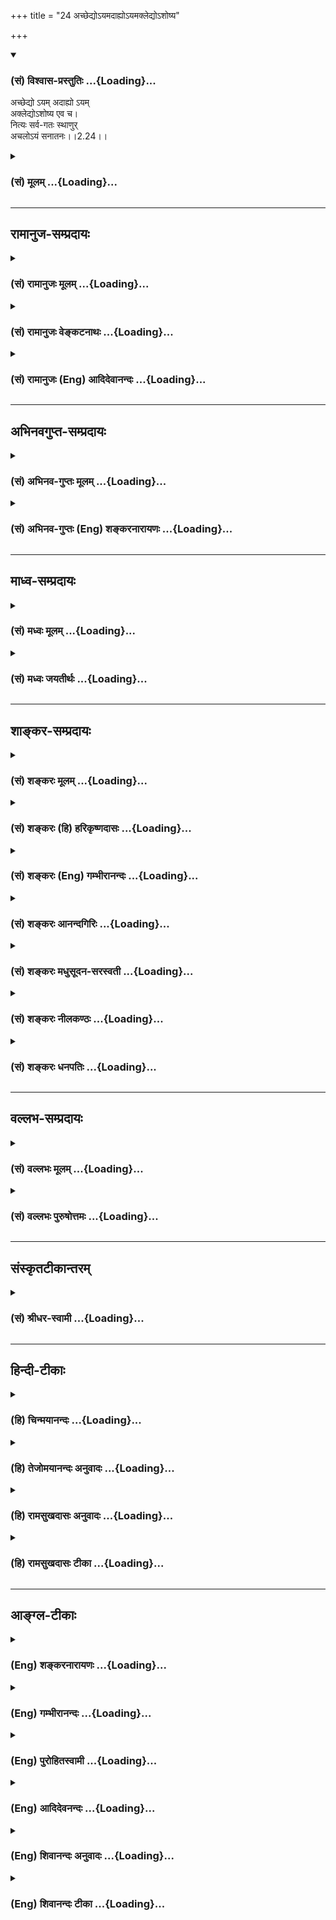 +++
title = "24 अच्छेद्योऽयमदाह्योऽयमक्लेद्योऽशोष्य"

+++
<div class="js_include" newlevelforh1="3" title="(सं) विश्वास-प्रस्तुतिः" unfilled url="/purANam_vaiShNavam/mahAbhAratam/06-bhIShma-parva/03-bhagavad-gItA-parva/saMskRtam/vishvAsa-prastutiH/02_sAnkhya-yogaH_sarva-/24_achChedyo-yamadAh.md">
<details open><summary><h3>(सं) विश्वास-प्रस्तुतिः ...{Loading}...</h3></summary>

अच्छेद्यो ऽयम् अदाह्यो ऽयम्  
अक्लेद्योऽशोष्य एव च।  
नित्यः सर्व-गतः स्थाणुर्  
अचलोऽयं सनातनः।।2.24।।
</details>
</div>
<div class="js_include collapsed" newlevelforh1="3" title="(सं) मूलम्" unfilled url="/purANam_vaiShNavam/mahAbhAratam/06-bhIShma-parva/03-bhagavad-gItA-parva/saMskRtam/mUlam/02_sAnkhya-yogaH_sarva-/24_achChedyo-yamadAh.md">
<details><summary><h3>(सं) मूलम् ...{Loading}...</h3></summary>

अच्छेद्योऽयमदाह्योऽयमक्लेद्योऽशोष्य एव च।  
नित्यः सर्वगतः स्थाणुरचलोऽयं सनातनः।।2.24।।
</details>
</div>


_________________
## रामानुज-सम्प्रदायः
<div class="js_include collapsed" newlevelforh1="3" title="(सं) रामानुजः मूलम्" unfilled url="/purANam_vaiShNavam/mahAbhAratam/06-bhIShma-parva/03-bhagavad-gItA-parva/saMskRtam/rAmAnujaH/mUlam/02_sAnkhya-yogaH_sarva-/24_achChedyo-yamadAh.md">
<details><summary><h3>(सं) रामानुजः मूलम् ...{Loading}...</h3></summary>

।।2.24।। शस्त्राग्न्यम्बुवायवः छेदनदहनक्लेदनशोषणानि आत्मानं प्रति कर्तुं
न शक्नुवन्ति। सर्वगतत्वाद् आत्मनः सर्वतत्त्वव्यापकस्वभावतया सर्वेभ्यः
तत्त्वेभ्यः सूक्ष्मत्वात् अस्य तैः व्याप्त्यनर्हत्वाद्
व्याप्यकर्तव्यत्वात् च छेदनदहनक्लेदनशोषणानाम्। अत आत्मा नित्यः स्थाणुः
अचलः अयं सनातनः स्थिरस्वभावः अप्रकम्प्यः पुरातनः च।  

</details>
</div>
<div class="js_include collapsed" newlevelforh1="3" title="(सं) रामानुजः वेङ्कटनाथः" unfilled url="/purANam_vaiShNavam/mahAbhAratam/06-bhIShma-parva/03-bhagavad-gItA-parva/saMskRtam/rAmAnujaH/venkaTanAthaH/02_sAnkhya-yogaH_sarva-/24_achChedyo-yamadAh.md">
<details><summary><h3>(सं) रामानुजः वेङ्कटनाथः ...{Loading}...</h3></summary>

।। 2.24पूर्वोक्तेन पुनरुक्तिं दार्ढ्यसुखग्रहणरूपप्रयोजनभेदेन
परिहरन्नैनम् इति श्लोकद्वयमवतारयति पुनरपीति। नैनम् इत्यादौ सार्धश्लोके
वैशद्याय पृथगुक्तं करणासामर्थ्यं विषयायोग्यत्वं च परस्परप्रतियोगितया
अन्यत्र इतरदन्तर्भवतीति भाष्ये पृथगनुपात्तम्। अच्छेद्यः इत्यादौ
प्रत्ययोऽर्हार्थः। तेननैनं छिन्दन्ति इत्यादिष्वपि तदर्हत्वं शस्त्रादेः
प्रतिषिध्यत इति दर्शयति न शक्नुवन्तीति। सर्वगतपदं पूर्वोक्तहेत्वनुवादतया
व्याचष्टे सर्वगतत्वादात्मन इति। अणोरात्मनः कथं सर्वगतत्वं इत्याशङ्क्याह
सर्वतत्त्वेति। नात्र बहुश्रुत्यादिविरुद्धं जीवविभुत्वं
सर्वगतशब्देनोच्यते किन्त्वनुप्रवेशविशेषयोग्यतेति स्वभावशब्दं
प्रयुञ्जानस्य भावः। व्यापित्वस्य पूर्वोक्तं हेतुत्वप्रकार
प्रपञ्चयतिसर्वेभ्य इति। अत आत्मा नित्य इति सूक्ष्मत्वेन
छेदनाद्ययोग्यत्वादात्मा नाशरहित इत्यर्थः। स्थिरेत्यादि। स्थाणुरचल इति
पदद्वयं नित्यत्वप्रपञ्चनरूपम् नाशायोग्यत्वनाशकाविषयत्वपरं वा
स्वाभाविकौपाधिकाविशदपरिणामराहित्यपरं वेति भावः। पुरातन इति। अत्र
नित्यशब्देनानन्तत्वस्योक्तत्वात् सनातनशब्दोऽनादित्वपरतया सङ्कोचनीय इति
भावः।  
  
  
  
  

</details>
</div>
<div class="js_include collapsed" newlevelforh1="3" title="(सं) रामानुजः (Eng) आदिदेवानन्दः" unfilled url="/purANam_vaiShNavam/mahAbhAratam/06-bhIShma-parva/03-bhagavad-gItA-parva/saMskRtam/rAmAnujaH/english/AdidevAnandaH/02_sAnkhya-yogaH_sarva-/24_achChedyo-yamadAh.md">
<details><summary><h3>(सं) रामानुजः (Eng) आदिदेवानन्दः ...{Loading}...</h3></summary>

2.23 - 2.24 Weapons, fire, water and air are incapable of cleaving,
burning, wetting and drying the self; for, the nature of the self is to
pervade all elements; It is present everywhere; for, It is subtler than
all the elements; It is not capable of being pervaded by them; and
cleaving, burning, wetting and drying are actions which can take place
only by pervading a substance. Therefore the self is eternal. It is
stable, immovable and primeval. The meaning is that It is unchanging,
unshakable and ancient.

</details>
</div>


_________________
## अभिनवगुप्त-सम्प्रदायः
<div class="js_include collapsed" newlevelforh1="3" title="(सं) अभिनव-गुप्तः मूलम्" unfilled url="/purANam_vaiShNavam/mahAbhAratam/06-bhIShma-parva/03-bhagavad-gItA-parva/saMskRtam/abhinava-guptaH/mUlam/02_sAnkhya-yogaH_sarva-/24_achChedyo-yamadAh.md">
<details><summary><h3>(सं) अभिनव-गुप्तः मूलम् ...{Loading}...</h3></summary>

।।2.24 2.26।। नैनमित्यादि। नास्य नाशकारणं शस्त्रादि किंचित्करम्।
चिदेकस्वभावस्य अनाश्रितस्य +++(N K add निरपेक्षस्य after अनाश्रितस्य)+++
निरंशस्य +++(N omits निरंशस्य S adds निरवयवस्य after निरंशस्य)+++ स्वतन्त्रस्य
स्वभावान्तरापत्त्याश्रयविनाशावयवविभाग विरोधिप्रादुर्भावादिक्रमेण +++(S
प्रक्रमेण)+++ नाशयितुमशक्यत्वात्। न च देहान्तरगमनमस्य अपूर्वम्
देहान्वितोऽपि +++(N अपूर्वदेहान्नित्योऽपि)+++ सततं देहान्तरं गच्छति तेन
संबध्यते इत्यर्थः। देहस्य क्षणमात्रमप्यनवस्थायित्वात्। एवंभूतं विदित्वा
एनमात्मानं शोचितुं नार्हसि।  

</details>
</div>
<div class="js_include collapsed" newlevelforh1="3" title="(सं) अभिनव-गुप्तः (Eng) शङ्करनारायणः" unfilled url="/purANam_vaiShNavam/mahAbhAratam/06-bhIShma-parva/03-bhagavad-gItA-parva/saMskRtam/abhinava-guptaH/english/shankaranArAyaNaH/02_sAnkhya-yogaH_sarva-/24_achChedyo-yamadAh.md">
<details><summary><h3>(सं) अभिनव-गुप्तः (Eng) शङ्करनारायणः ...{Loading}...</h3></summary>

2.24 See Comment under 2.25

</details>
</div>


_________________
## माध्व-सम्प्रदायः
<div class="js_include collapsed" newlevelforh1="3" title="(सं) मध्वः मूलम्" unfilled url="/purANam_vaiShNavam/mahAbhAratam/06-bhIShma-parva/03-bhagavad-gItA-parva/saMskRtam/madhvaH/mUlam/02_sAnkhya-yogaH_sarva-/24_achChedyo-yamadAh.md">
<details><summary><h3>(सं) मध्वः मूलम् ...{Loading}...</h3></summary>

।।2.24।। लोकप्रसिद्धमविरुद्धमत्राप्यङ्गीकार्यम्। अहल्याजारत्वाद्यपि
दोषकृतोऽपि ते न बहुतरो लेप आसीदित्युत्कर्षमेव वक्ति। बहुनरकफलो ह्यसौ।
तस्य (मे तत्र) न लोम च (ना) मीयते कौ.उ.3।1 इति श्रुत्यन्तराच्च। यो
मामेवमसम्मूढो जानाति पुरुषोत्तमम् 15।19 इति तदुक्तेश्च। सत्यं सत्यं पुनः
सत्यं शपथैश्चापि कोटिभिः। विष्णुमाहात्म्यलेशस्य विभक्तस्य च कोटिधा।
पुनश्चानन्तधा तस्य पुनश्चापि ह्यनन्तधा। नैकांशसममाहात्म्याः
श्रीशेषब्रह्मशङ्कराः। इति नारदीये। अन्योत्कर्ष ऐक्यं चतथैव
सर्वशास्त्रेषु महाभारतमुत्तमम्। को ह्यन्यः
पुण्डरीकाक्षान्महाभारतकृद्भवेत् वि.पु.3।4।5
इत्यादिग्रन्थान्तरसिद्धोत्कर्षमहाभारतविरुद्धम्। तत्र हिनास्ति नारायणसमं
न भूतं न भविष्यति। एतेन सत्यवाक्येन सर्वार्थान्साधयाम्यहम्यस्य प्रसादजो
ब्रह्मा रुद्रश्च क्रोधसम्भवः। न त्वत्समोऽस्ति इत्यादिषु साधारणप्रश्नावसर
एव महान्तमुत्कर्षं विष्णोर्वक्ति। अन्यत्र यत्किञ्चिदुक्तावप्यसाधारण
एवावसरे। तद्ध्यग्न्यादेरपि वेदादावस्ति। त्वमग्न इन्द्रो ऋषभः सतामसि त्वं
विष्णुरुरुगायो नमस्यः ऋक्सं.2।5।17।3 विश्वस्मादिन्द्र उत्तरः
ऋक्सं.8।4।1।1 इत्यादिषु तद्ग्रन्थविरोधाच्च।  
तथाहि स्कान्दे शैवे यदन्तरं व्याघ्रहरीन्द्रयोर्वने यदन्तरं
मेरुगिरीन्द्रविन्ध्ययोः। यदन्तरं सूर्यसुरेड्यबिम्बयोस्तदन्तरं
रुद्रमहेन्द्रयोरपि। यदन्तरं सिंहगजेन्द्रयोर्वने यदन्तरं
सूर्यशशाङ्कयोर्दिवि। यदन्तरं जाह्नविसूर्यकन्ययोस्तदन्तरं
ब्रह्मगिरीशयोरपि। यदन्तरं प्रलयजवारिविप्रुषोर्यदन्तरं
स्तम्बहिरण्यगर्भयोः। स्फुलिङ्गसंवर्त्तकयोर्यदन्तरं तदन्तरं
विष्णुहिरण्यगर्भयोः। अनन्तत्वात्महाविष्णोस्तदन्तरमनन्तकम्।
माहात्म्यसूचनार्थाय ह्युदाहरणमीरितम्। तत्समो ह्यधिको वापि नास्ति
कश्चित्कदाचन। एतेन सत्यवाक्येन तमेव प्रविशाम्यहम् इत्याह। तत्रैव शिवं
प्रति मार्कण्डेयवचनम् संसारार्णवनिर्मग्न इदानीं मुक्तिमेष्यसि इत्यादि।
पाद्मे शैवे मार्कण्डेयकथाप्रबन्धे शिवान्निषिध्य विष्णोरेव मुक्तिमाह अहं
भोगप्रदो वत्स मोक्षदस्तु जनार्दनः इत्यादि। समब्राह्मविरोधाच्च।
वेदश्चेतिहासाद्यविरोधेन योज्यःयदि विद्यात् इति वचनात्।
अनिर्णयाच्चेन्द्रादिशङ्कयाऽन्यथा तत्रापीष्टसिद्धिः नामवैशेष्यात्। अतो
भगवदुत्कर्ष एव सर्वागमानां महातात्पर्यम्। तथापि स्वतः
प्रामाण्यत्सन्नेवोच्यते अविरोधात्।  
नच प्रमाणसिद्धस्य अन्यत्रादृष्ट्यापह्नवो युक्तः धर्मवैचित्र्यादर्थानाम्।
स्वतः प्रामाण्यानङ्गीकारे मानोक्तदावप्यदोषत्वं च साधयेदित्यतिप्रसङ्गः।
अनन्यापेक्षया च तत्परत्वं सिद्धमागमानाम्। नारायणपरा वेदाः भाग.2।5।15
सर्वे वेदा यत्पदमामनन्ति कठो.1।2।15वासुदेवपरा वेदाः भाग.1।2।28 इति। न
चैतद्विरुद्धम् ईश्वरनियमात्। अनादौ च तत्सिद्धन्द्रव्यं कर्म च कालश्च
भाग.2।10।12 इत्यादौ। प्रयोजकत्वं तु पूर्वोक्तन्यायेन। अतः सिद्धमेतत्।
तच्चानन्यापेक्षाचिन्त्यशक्तित्वादेव युक्तम्। अतो न मायामयमेकम्।  
अचलत्वं त्वप्रहर्षमनानन्दमदुःखमसुखमप्रज्ञमसद्वेत्यादिवत्।
क्रियादृष्टेःतपो मे हृदयं साक्षात् ब्रह्मन् तनुर्विद्या क्रियाकृतिः
भाग.6।4।46 इत्याद्युक्तम्। अतश्च न मायामयं सर्वम्
ऐश्वर्यादिवाचिभगशब्देनैव सम्बोधनाच्च। तं त्वा भग ऋक्सं.5।4।8।5 इत्यादौ
स्वरूपत्वान्न मायामयत्वं युक्तम्। विज्ञानशक्तिरहमासमननन्तशक्तेः
भाग.3।9।24मय्यनन्तगुणेऽनन्ते गुणतोऽनन्तविग्रहे भाग.6।4।48 पराऽस्य
शक्तिर्विविधैव श्रूयते स्वाभाविकी ज्ञानबलक्रिया च श्वे.उ.6।8
इत्यादिवचनात्।  

</details>
</div>
<div class="js_include collapsed" newlevelforh1="3" title="(सं) मध्वः जयतीर्थः" unfilled url="/purANam_vaiShNavam/mahAbhAratam/06-bhIShma-parva/03-bhagavad-gItA-parva/saMskRtam/madhvaH/jayatIrthaH/02_sAnkhya-yogaH_sarva-/24_achChedyo-yamadAh.md">
<details><summary><h3>(सं) मध्वः जयतीर्थः ...{Loading}...</h3></summary>

।।2.24।। तर्ह्यच्छेद्योऽयमित्यादिपुनरुक्तमित्यत आह **वर्तमाने**ति। लटः
प्रयोगेन वर्तमानस्यैव च्छेदादेर्निषेधादिदानीं दृश्यमानत्वेनात्मनः
प्राग्विनाशाभावेऽप्युत्तरत्र शस्त्रादिना विनाशः स्यात् इति शङ्कायां
च्छेदादियोग्यतैवात्मनो नास्तीति। प्रतिपादनायेदमुदितम्। अर्हे कृत्यतृचश्च
अष्टा.3।3।169 इति कृत्यस्यार्हार्थत्वस्मरणादिति भावः। तर्हि तेनैवालं
किमाद्येन श्लोकेन इत्यत आह **वर्तमाने**ति। प्रवृत्ते शस्त्रसम्पाते 1।20
इति वचनात्प्रसक्तौ सत्यामपि वर्तमानस्य
च्छेदादेरदर्शनाच्छेदाद्ययोग्यत्वमात्मनो युक्तमिति दर्शयति प्रथमश्लोकेन।
एवं तर्ह्यौत्तराधैर्यप्रसङ्ग इति चेत् न उपोद्धाताभिप्रायेण
भगवतोक्तेऽभिप्रायमजानानस्य शङ्कामनूद्यावतारस्य कृतत्वात्। स्वाभिप्रायेण
तूपोद्धातमुक्त्वा साध्यमाहेत्यवतारः कर्तव्यः। नित्यः सर्वगतः इत्यादिकं
जीवेऽसम्भावितमित्याशङ्क्य तन्निवर्त्याशङ्काप्रदर्शनपूर्वकं व्याचष्टे
**कुत** इति। वर्तमानच्छेदाद्यदर्शनमात्मनः च्छेदाद्ययोग्यतायां किं
निश्चययुक्तिः उत सम्भावनायुक्तिः। नाद्यः कदाचिददृष्टस्यापि
पश्चाद्दर्शनात्। द्वितीये तु कुतो योग्यतानिश्चयः इति शङ्कार्थः।
नित्यसर्वगतेति  
  
भावप्रधानो निर्देशः। ईश्वरस्य तावच्छेदाद्ययोग्यत्वं सिद्धम्
नित्यसर्वगतत्वादिविशेषणवत्त्वात्। नह्येवम्भूतस्य छेदादिकं सम्भवति
अतस्तत्प्रतिबिम्बस्यापि जीवस्य तदयोग्यत्वमिति भावः। मन्त्रवर्णे
कठो.1।2।18 शाश्वतः इतीश्वरविशेषणमुक्तम्। अत्र स्थाणुरिति तयोर्भेदमाह 
**शाश्वत** इति। एकरूपत्वमात्रं सामान्येनान्यथात्वाभावः तस्य
सामान्यप्रकरणत्वात्। स्थाणुः इत्यस्य नैमित्तिकनिषेधप्रकरणत्वात्।
अस्यार्थभेदकथनस्योत्तरत्रोपयोगं वक्ष्यामः। नित्य इतीश्वरविशेषणं
प्रतिभाति तदन्यथा व्याचष्टे  **नित्यत्व**मिति। भिन्नपदोक्तमपि
विशिष्टस्य विशेषणं विशेषणमुपसंक्रामति। सन्निधानाच्च सर्वगतत्वमिति भावः।
द्वयं पृथगीश्वरविशेषणं किं न स्यात् इत्यत आह  **अन्यथे**ति। अजो नित्यः
2।20 इति नित्यत्वमीश्वरस्य प्रागुक्तं अप्रमेयस्येति सर्वगतत्वं च।
अतस्ताभ्यां पुनरुक्तेरित्यर्थः। अस्याप्युत्तरत्रोपयोगः।  
ननु जीवस्येश्वरप्रतिबिम्बत्वमत्र बहुवारमुक्तम् अतः पुनरुक्तिरित्यत आह
**ऐक्योक्ता**विति। जीवस्येश्वरैक्यविषये न पुनरुक्तिदोषः। कुतः
ऐक्यमात्रस्य पुनःपुनरुक्तावपि पूर्वपूर्वानुक्तानां तत्र तत्रोपयुक्तानां
ईश्वरविशेषणानां उत्तरत्रोपादानादिति। ऐक्यमत्र गौणं विवक्षितम्।
विशेषणभेदाद्विशिष्टभेद इति भावः। ननु एतदपि नास्तिशाश्वतः 2।20
इत्युक्तस्यैव स्थाणुशब्देन ग्रहणादित्यादिशङ्कानिरासायशाश्वतः
इत्येकरूपत्वमात्रमित्यादिकः प्राचीनो ग्रन्थः। ननु प्रतिबिम्बत्वं
तत्तत्साध्यसिद्धये हेतुत्वेनोक्तम् न चैकस्यैव हेतोरनेकसाध्यसिद्ध्यर्थं
पुनः पुनरुपन्यासे दोषोऽस्ति तत्कस्य हेतोः प्रमेयभेदात् अतः कथमियं
शङ्केति उच्यते एकत्रोक्तमीश्वरप्रतिबिम्बत्वमन्यत्रापि हेतुत्वेन
शिष्यैरेव ज्ञायतां किं स्वयं वचनेनेति शङ्कितुरभिप्रायः
ईश्वरप्रतिबिम्बत्वमात्रस्य तत्तद्विशिष्टशङ्कानिरासासामर्थ्यात्
तत्तदौपयिकविशेषणप्रदर्शनार्थं स्वयमुपादानमिति परिहाराभिप्रायः।
नन्वीश्वरस्य नित्यसर्वगतत्वादिविशेषणवत्त्वात् अस्त्वच्छेद्यत्वादिकं
जीवस्य तु कुतः तथाविधेश्वरप्रतिबिम्बत्वादिति चेत् नयो यत्प्रतिबिम्बः स
तद्धर्मा इति नियमाभावादित्यत आह **युक्ता** इति। बिम्बधर्मा
बिम्बसमानधर्माः। यो यत्प्रतिबिम्बः सोऽसति विरोधे तद्धर्मेति
व्याप्तिरभिप्रेतेति भावः। स्यादिदं व्याख्यानं यदि
जीवस्येश्वरप्रतिबिम्बता स्यात् सैव कुतः सिद्धेत्यत आह **तत्ते**ति। ननु
जीवस्येश्वरप्रतिबिम्बत्वाङ्गीकारेअंशो नानाव्यपदेशात्
ब्र.सू.2।3।43ममैवांशो जीवलोके 15।7 इत्यादिवाक्यसिद्धेन तदंशत्वेन विरोधः
स्यात्। प्रतिबिम्बो हि बिम्बादत्यन्ताभिन्न इति केषाञ्चिन्मतं
अत्यन्तभिन्न इत्यपरेषाम्। अंशस्तु तदेकदेशः तेन भिन्नाभिन्नः यथा
पटांशस्तन्तुः पटेन। ततः पक्षद्वयेऽपि कथं न विरोध इत्यत आह **न चे**ति।
जीवस्येश्वरप्रतिबिम्बत्वाङ्गीकारेऽपि न तदंशत्वविरोधः। कुत इत्यत आह 
**तस्ये**ति। प्रतिबिम्बत्वस्यैवांशशब्दप्रवृत्तिनिमित्तत्वात्। **अयं
भावः**  अत्यन्तभिन्नस्य जीवस्य यदीश्वराधीनतत्सादृश्योपेतत्वं
तत्प्रतिबिम्बत्वमुच्यते अभेदमतस्य निराकरिष्यमाणत्वात्। तदेव तदंशत्वमिति
कुतो विरोधः इति। नन्वंशत्वं तदेकदेशत्वं तत्कथमुच्यते
प्रतिबिम्बत्वमेवांशत्वं इति तत्राह **न चेति**। अंशता
अंशशब्दप्रवृत्तिनिमित्तम्। न केवलमेकदेशत्वमंशशब्दप्रवृत्तिनिमित्तम्
अपितु प्रतिबिम्बताऽपीति भावः। अस्तु नामानेकार्थत्वमंशशब्दस्य तथापिअंशो
नाना ब्र.सू.2।3।43 इत्यादौ प्रतिबिम्बत्वमेवांशत्वमित्यत्र किं प्रमाणं
तदेकदेशत्वं किं न स्यात् इत्यत आह **प्रमाण**मिति।
जीवस्येश्वरप्रतिबिम्बत्वं तदंशत्वं च तावदुच्यते। नच परस्परविरुद्धः
शास्त्रार्थो भवितुं युक्तः। तत्रानेकार्थस्यांशशब्दस्य विरुद्धार्थं
परित्यज्यार्थान्तरं गृह्यत इत्यर्थापत्तिरेवात्र प्रमाणमिति भावः।
स्यादेतत्। तथा प्रतिबिम्बत्वमेव तत्त्वं अंशशब्दस्यापि तदेव
प्रवृत्तिनिमित्तमिति वचनद्वयविरोधशान्त्यर्थं कल्प्यते तथैकदेशत्वमेव
तत्त्वं प्रतिबिम्बशब्दस्यापि तदेव प्रवृत्तिनिमित्तमिति कुतो न कल्प्यम्
वचनद्वयविरोधस्यैवमपि शान्तेरित्यत आह  **न चे**ति।
अंशस्यांशत्वस्यैकदेशत्वस्य प्रतिबिम्बत्वं
प्रतिबिम्बशब्दप्रवृत्तिनिमित्तत्वं कुतो न कल्प्यम् कुत इत्यत आह 
**गाधी**ति। गाध्यादिष्वंशशब्दाभिधेयेषु अंशत्वस्य बाहुरूप्यदृष्टेः।
इतरत्र प्रतिबिम्बशब्दाभिधेयेषु सूर्यकादिषु
प्रतिबिम्बत्वस्यानेकरूपत्वादृष्टेः। इदमुक्तं भवति इन्द्रांशो
गाधीत्युच्यते। तत्र विशेष एवांशशब्दप्रवृत्तिनिमित्तं भेदाभेदादेः
प्रमाणबाधितत्वात्। पटांशस्तन्तुः इत्यत्रैकदेशत्वंसूर्यांशश्चक्षुः
इत्यत्रात्यन्तभिन्नस्य तदधीनसादृश्यम्। एवमंशशब्दोऽनेकार्थः प्रयोगेषु
दृश्यते। तथा चोक्तं द्विरूपावंशकौ तस्य इत्यादि। नचैवं
प्रतिबिम्बशब्दस्यानेकं प्रवृत्तिनिमित्तं दृश्यते। तथाच
सावकाशस्यांशशब्दस्य निरवकाशेन प्रतिबिम्बशब्देन बाधो युक्तः न तु
वैपरीत्यमिति।  
नन्वीश्वरस्य स्थाणुत्वं न युज्यते तदैक्षत छां.उ.6।2।3 सोऽकामयत
बृ.उ.1।2।47  
  
इत्यादिकर्तृत्वविरोधादित्यत आह **स्थाणुत्वे**ऽपीति। कुतः इति चेत् किं
द्वयोः परस्परपरिहारेण वृत्तिदर्शनाद्विरोधश्चोद्यते उत सहादर्शनात्।
नाद्यः कर्तृत्वरहितस्य कस्याप्यदर्शनात्। न द्वितीय इत्याह **उभये**ति।
अन्यत्र सहादृष्टं स्थाणुत्वं कर्तृत्वं च कुतो भगवतीत्यत आह
**अचिन्त्ये**ति। मायावादी तु कर्तृत्वं स्थाणुत्वयोरेकं कर्तृत्वं
मायामयं स्थाणुत्वं तु पारमार्थिकम् काल्पनिकपारमार्थिकयोश्च गगने
नीलत्वनीरूपत्वयोरिव न विरोध इति विरोधसमाधानं मन्यते तदसदित्याह **न
चे**ति। कुत इत्यत आह **त्वयी**ति। **ब्रह्मणि ईश्वर** इति
सम्पूर्णैश्वर्ये न योगित्वात् किन्तु ईश्वरत्वात्। **कार्यकारणे**
सकलकार्योत्पादनसामर्थ्योपेते। **इत्यादी**ति क्रियाविशेषणम्।
विरुद्धानामन्यत्र सहानवस्थितानां धर्माणां भगवत्यविरोधस्य
सहावस्थानस्योक्तेः। तथा च बादरायणीयं मतमवलम्बमानस्यैवं विरोधसमाधानं
असाम्प्रदायिकमिति भावः। इतश्च तदयुक्तमित्याह **महातात्पर्याच्चे**ति।
सकलवेदानां परमेश्वरगुणोत्कर्षे  
  
महातात्पर्यम्। तत्रेक्षितृत्वादीनां मिथ्यात्वकल्पने तद्विरोधः
स्यादित्यर्थः। समस्तवेदानां भगवद्गुणोत्कर्षे तात्पर्यमित्येतदेव कुत इति
चेत् उच्यते यस्य हि शास्त्रस्य यत्प्रयोजनं तत् यस्य ज्ञानाद्भवति स तस्य
विषय इति नियमः। अन्यथा विषयप्रयोजनयोः सम्बन्धो न स्यात्। तथा च तत्र
प्रेक्षावतां प्रवृत्तिर्न भवेत्। वेदस्य च मोक्षः प्रयोजनम्। स च
गुणोत्कर्षज्ञानादेव भवतीति तत्रैव तस्य महातात्पर्यं युक्तमिति
प्रतिपादयिष्यन् सर्ववेदानां मोक्षः प्रयोजनमित्येवासिद्धं न स्वर्गादेः
फलान्तरमिति कैश्चिदङ्गीकृतत्वादित्यतस्तत्तावत्साधयति **मोक्ष** इति।
वेदो हि महच्छास्त्रंवेदशास्त्रात्परं नास्ति इति वचनात्। तस्य च
महापुरुषार्थेनैव प्रयोजनेन भवितुं युक्तम्। मोक्षश्च महापुरुषार्थः। अतः स
एव तस्य प्रयोजनमिति भावः। मोक्षस्य महापुरुषार्थत्वं कुतः इत्यत आह
**तत्रापी**ति। पुरुषार्थेष्वपि अत्र निर्धारणेन महत्त्वं गम्यते।
अन्तेषु धर्ममोक्षेषु मध्येषु अर्थकामेषु अन्तयोरन्तरं मध्यम्। नैतावता
धर्मो मोक्षसमः क्षयिफलत्वादित्याह **पुण्ये**ति। चितः प्राप्तः।
अस्त्वेव ततः किं इत्यत आह **स चे**ति। मोक्षस्य भगवत्प्रसादसाध्यत्वं
अन्यसाध्यत्वाभावश्चेति द्वे एते प्रमेये। तत्र यथायोगं वाक्यान्येतानि
ज्ञातव्यानि। यदि निर्व्यलीकं छद्मना विना सर्वात्मना सर्वेण प्रकारेण
आश्रितपदो भगवान्येषां दययेद्दयां कुर्यात् तर्हि येषां श्वश्रृगालभक्ष्ये
देहेममाहं इति धीर्न भवति ते देवमायां देवस्य महिमानं विदन्ति अतितरन्ति च
संसारमित्यर्थ। ऋते सत्ये। यद्यस्मात्। ईशेति सम्बुद्धिः।
अतस्तवाङ्घ्रेश्छायां आश्रयेमेति सम्बन्धः। ज्ञानं प्रसादसाधनमित्यनुपदं
वक्ष्यते। अतःतमेवं इत्याद्युदाहरणम् ततोऽपि किं इत्यत आह **स चे**ति।
विष्णुप्रसादश्च लोके सत्पुरुषप्रसादो गुणोत्कर्षज्ञानसाध्यः प्रसिद्धः।
तद्दृष्टान्तेनानुमानादित्यर्थः।  
नन्वीश्वरस्यानुमानाविषयत्वात्कथं तत्र लोकप्रसिद्धमङ्गीकार्यम्
अन्यथाऽज्ञानादिकमङ्गीकार्यं स्यादिति अत आह  **लोके**ति। अन्यथा
मीमांसारम्भानुपपत्तिरिति भावः। नन्विन्द्रप्रसादकामोऽहल्यायै जारेति
तन्निन्दामेव करोति। ततो भग्नव्याप्तिकमिदमनुमानमित्यत आह **अहल्ये**ति।
अहल्याजारत्वादिप्रतिपादकं वाक्यमप्युत्कर्षमेव वक्ति। कथं दोषकृतोऽपि ते
यस्तत्फलं बहुतरो लेपः स नासीदित्यस्यार्थस्य अनेन व्यञ्जनादित्यर्थः। कुत
एतत् अत्यन्तालौकिककल्पनादेवं कल्पनस्य ज्यायस्त्वात् तत्फलं बहुतरो लेप
इत्येतत्कुतः इत्यत आह **बह्वि**ति। असौ परनारीधर्षणदोषः। हीति
सकलधर्मशास्त्रप्रसिद्धिं द्योतयति। स लेपस्तस्य नासीदित्येतत्कुतः इत्यत
आह **तस्ये**ति। अहल्याधर्षणेन तस्येन्द्रस्य लोमापि न क्षीयते इत्यर्थः।
भगवत्प्रसादस्तद्गुणोत्कर्षज्ञानसाध्य इत्येतन्न केवलमनुमानात्सिद्धं किं
तर्हि तद्वचनाच्चेत्याह  **य** इति। अत्रस सर्ववित् 15।19
इत्यादिस्तुत्या प्रसादोऽवगम्यते। तदेवं भगवद्गुणोत्कर्षे महातात्पर्यं
सर्वागमानामिति प्रमितम्। ननु ब्रह्मरुद्रादीनां
सर्वोत्कृष्टत्वप्रसिद्धेर्विष्णोः सर्वोत्कर्ष एव नास्ति कुतस्तत्र
सर्वागमानां महातात्पर्यं इति चेत् न तत्प्रसिद्धेर्भ्रान्तित्वात्। तत्कुत
इत्यत आह **सत्यमि**ति। सत्यं वक्ष्यमाणम्। तस्य लेशस्येति सर्वत्र
सम्बध्यते। ननु पुराणविरोधाल्लौकिकी प्रसिद्धिरस्तु भ्रान्तिः
पुराणेष्वेवान्येषां सर्वोत्कर्षो भगवदैक्यं च उच्यते तत्कथम् नहि पुराणस्य
पुराणं बाधकम् साम्यादित्यत आह **अन्ये**ति। अन्योत्कर्ष ऐक्यं च
पुराणेषु प्रतीतमपि महाभारतविरुद्धम् अतो न ग्राह्यमित्यर्थः। अत्रैक्यं
प्रसङ्गादुक्तम्। महाभारतस्य पुराणबाधकत्वं कुत इत्यत उक्तं **तथैवे**ति।
इत्यादिना ग्रन्थान्तरेण सिद्धः प्रमित उत्कर्षः सर्वशास्त्रोत्तमत्वं यस्य
तत्तथोक्तम्। कथं महाभारतविरुद्धत्वमित्यत आह **तत्र** हीति। तत्र
महाभारते इत्यादिषु वाक्येषु वक्ति भगवान्व्यासः इतोऽपि महाभारतस्य
पुराणबोधकत्वं युक्तमित्युक्तं **साधारणे**ति। कः सर्वोत्कृष्टः
इत्यादिसाधारणप्रश्नरूपेऽवसरे विष्णुप्रशंसामनुपक्रम्य स्वरूपकथनावसर इति
यावत्। पुराणेऽप्येवमेवान्योत्कर्षाद्युक्तौ साम्यमेवेत्यत आह  
  
**अन्यत्रे**ति। अन्यत्र पुराणे
यत्किंञ्चिदुक्तावप्यन्योत्कर्षाद्युक्तावप्यसाधारण एवावसरे
तत्स्तुतिप्रसङ्गे तदुक्तमिति शेषः। असाधारणावसरोक्तमपि
रुद्रादेरुत्कृष्टत्वादि कुतो दुर्बलं इत्यत आह **तद्धी**ति।
यत्स्तुतिप्रस्तावोक्तं सर्वोत्कृष्टत्वं वेदादावग्न्यादेरप्यस्ति तस्यापि
ग्राह्यत्वं स्यादित्यर्थः। इतश्च न पुराणोक्तं रुद्रादेरुत्कृष्टत्वं
ग्राह्यमित्याह **तद्ग्रन्थेति**। तद्ग्रन्थः शैवपुराणम्।  
तत्कथमित्यत आह **तथा ही**ति। तद्ग्रन्थेत्युक्तप्रदर्शनाय शैव
इत्युक्तम्। ङ्यापोः संज्ञाछन्दसोर्बहुलम् अष्टा.6।3।63 इति जाह्नवीति
ह्रस्वः। तत्रैव स्कान्द एव। शिवान्मुक्तिं निषिध्य। इतश्च न पुराणोक्तं
शिवादेरुत्कृष्टत्वे ग्राह्यमित्याह  **समेति**। समं
शैववैष्णवपक्षयोःनाहं न च शिवोऽन्ये च इत्यादितद्वचनम्। अस्तु
लौकिकीप्रसिद्धिर्भ्रान्तिः पुराणं च विप्रलम्भमूलं व्यामोहनार्थम्
तथापिविश्वाधिको रुद्रः इत्यादिवेदविरोध इत्यत आह **वेदश्चे**ति।
सङ्कुचिताद्यर्थो व्याख्यातव्यः कुत इत्यत आह **यदी**ति।
इतिहासाद्यननुरुध्य यथाश्रुतवेदव्याख्यानेऽनिष्टमाह  **अनिर्णयाच्चे**ति।
न केवलं विश्वाधिक इत्यादिवेदो विष्णोः सर्वोत्कर्षस्याविरोधी किन्तु
प्रत्युत तत्र वेदेऽस्मदिष्टस्य विष्णोः सर्वोत्कर्षस्य सिद्धिरपीत्याह
**तत्रापी**ति। कुत इत्यत आह **नामे**ति।
विष्णोर्नामभिर्वैशेष्याद्विशिष्टत्वाद्रुद्रादिसर्वनामवत्त्वादित्यर्थः। महातात्पर्याच्च
इत्यादिनोक्तमर्थमुपसंहरति **अत** इति। अप्रामाणिकत्वात्
प्रमाणविरुद्धत्वाच्चेत्यर्थः। अस्त्वेवं तथापि ईक्षितृत्वादेर्न
मायामयत्वे तद्विरोधः। गुणोत्कर्षस्य सत्त्वे हि स स्यात्। नच
वेदतात्पर्यविषयत्वमात्रेण सत्यता मोक्षापेक्षयेश्वरं प्रसादयितुमुक्तस्य
राजाद्युत्कर्षस्येवासत्त्वसम्भवात्। संवादाभावेन सत्यत्वनिश्चयायोगादित्यत
आह **तथापी**ति। फलापेक्षया प्रसादयितुं प्रतिपादितत्वेऽपि स्वतः
प्रामाण्यात् संवादमनपेक्ष्य ज्ञानग्राहकेणैव प्रामाण्यस्य निश्चितत्वात्।
नहि प्रामाण्यनिश्चये विषयासत्त्वशङ्का सम्भवति। एवं सति
बौद्धाद्यागमविषयस्यापि सत्त्वं स्यादिति चेत् न प्रसक्तस्यापि
तत्प्रामाण्यग्रहणस्य बलवद्विरोधेनापोदितत्वात्। नच तथाप्रकृतेऽपीत्याह
**अविरोधा**दिति।  
नन्वन्यत्र पुरुषे सर्वोत्कर्षस्यादर्शनात्तद्दृष्टान्तेनेश्वरेऽपितदभावस्य
साधयितुं शक्यत्वात् अनुमानविरोधोऽस्तीत्यत आह **नचे**ति।
कालातीतमनुमानमिति भावः। प्रमाणविरुद्धस्याप्यनुमानत्वेऽतिप्रसङ्गं सूचयति
**धर्मे**ति। धर्मैर्वैचित्र्यं धर्मवैचित्र्यम्। एवमनुमानेऽर्थानां
धर्मवैचित्र्यं न स्यादिति भावः। यद्वाऽनेन ग्रन्थेनासम्भावनाविरोधं
परिहर्तुं सम्भावनां दर्शयति। भवेदेवं यदि स्वत एव प्रामाण्यग्रहः स्यात्
तदनङ्गीकारे किमुत्तरमित्यत आह **स्वत** इति। संवादाधीनः प्रामाण्यग्रह
इत्यङ्गीकारे तु प्रामाण्यनिश्चयाय संवादकमानोक्तौ तस्याप्यदोषत्वं
प्रामाण्यमन्यसंवादेन साधयेदित्यनवस्थालक्षणातिप्रसङ्ग इत्यर्थः। इतोऽपि न
वेदतात्पर्यगोचरस्य भगवद्गुणोत्कर्षस्यासत्त्वं शङ्कनीयमित्याह
**अनन्ये**ति। प्रयोजनापेक्षया चेत्यर्थः। तर्हि तत्परत्वमेव न
सिद्ध्येत्। प्रयोजनपर्यालोचनया हि तत्प्राक्साधितमित्यत आह
**सिद्ध**मिति। कथमित्यत आह **नारायणे**ति। प्रयोजनापेक्षया
भगवद्गुणोत्कर्षपरत्वपक्षे प्रयोजनेन तत्साधनं कृतम् प्रयोजनानपेक्षापक्षे
त्वागमैरेव तत्सिद्धम्। पक्षद्वयं चसर्वे वेदास्तु देवार्थाः
इत्यादिवक्ष्यमाणप्रमाणसिद्धम्। एकस्यैव वाक्यस्य
प्रयोजनसापेक्षत्वमनपेक्षत्वं च विरुद्धमित्यत आह **नचे**ति।
प्रतिपत्तृभेदादिति भावः। ननु जडस्य वेदस्यैतान्प्रति एवं
प्रतिपादयिष्याम्येतान्प्रत्येवमिति कथं चेतनवत्प्रवृत्तिरित्यत आह
**ईश्व**रेति। अनादिर्वेद इत्युक्तम् तत्र कथमीश्वरस्य नियमनमित्यत आह
**अनादौ चे**ति। अनादिपदार्थविषये नियामकत्वमन्यत्रादृष्टं
कथमीश्वरस्येत्यत आह **प्रयोजकत्वं त्वि**ति।
अनादेर्नियोजकत्वमीश्वरस्याचिन्त्यशक्त्या युक्तम्। अनन्यापेक्षया
चेत्यादिनोक्तमुपसंहरति **अत** इति तथा च पक्षद्वयेऽपि
महातात्पर्यविरोधान्नेश्वरस्येक्षितृत्वादिकं मायामयमिति भावः। अप्रामाणिकं
च तन्मायामयत्वम्। तथा हि किं स्थाणुत्वे
ईक्षितृत्वान्यथानुपपत्त्यैतत्कल्प्यते उत प्रमाणान्तरात्। नाद्यः
अन्यथैवोपपत्तेरुक्तत्वादित्याह **तच्चे**ति। स्थाणोरपीक्षितृत्वम्
अनन्यापेक्षा स्वतन्त्रा। न द्वितीयः तददर्शनादिति भावेनोपसंहरति **अत**
इति।  
प्रकृतमनुसरन्अचलः इत्येतत्पदं यदन्यैः परिस्पन्दरहित इति व्याख्यातम्
तदसदिति भावेनाह **अचलत्व**मिति। इत्यादिवद्व्याख्येयमिति शेषः।
सत्यज्ञानानन्दस्वरूपं ब्रह्म अभ्युपगच्छता यथैतानि वाक्यानि व्याख्यायन्ते
लौकिकसत्तादिरहितमिति तथाचल इत्येतदपि लौकिकक्रियाप्रतिषेधपरं व्याख्येयम्।
सर्वथा  
  
परिस्पन्दाभावार्थत्वेऽप्रहर्षमित्यादेरपि सर्वथाऽनानन्दत्वादिकमर्थः
स्यात्। अविशेषादिति भावः। ननु विषमोऽयमुपन्यासः विज्ञानमानन्दं ब्रह्म
बृ.उ.3।9।28 सत्यं ज्ञानं तै.उ.2।1 इत्यादिभिरानन्दरूपत्वादेः प्रमितत्वेन
तथाव्याख्यानोपपत्तेरिति चेत् समं प्रकृतेऽपीत्याह **क्रिये**ति। कुतः
क्रियादृष्टिः इत्यत आह **तप** इति। तप आलोचनम्। विज्ञानमानन्दं
इत्यादीनि निरवकाशानि क्रियावाक्यानि सावकाशानि सर्वस्य ब्रह्मधर्मस्य
मायामयत्वात्। अतः पुनर्वैषम्यमित्यत आह **अतश्चे**ति। अतएव
महातात्पर्यविरोधादेव। इतश्च नेश्वरधर्माणां मायामयत्वमित्याह
**ऐश्वर्यादी**ति। सम्बोधनादीश्वरस्य अर्शआद्यजन्तोऽयं शब्द इत्येवकारेण
व्यवच्छिनत्ति। नियामकाभावेनाश्रुतप्रत्ययकल्पनायोगात्। एवं सम्बोधने
तत्स्वरूपत्वमेवैश्वर्यादीनां स्यात् नत्वमायामयत्वमित्यत आह
**स्वरूपत्वा**दिति। अनन्तत्वस्वाभाविकत्वादिवचनाच्च नेश्वरशक्त्यादीनां
मायामयत्वम्। मायामयस्यानन्तत्वाद्यनुपपत्तेरित्याह  **विज्ञाने**ति।  

</details>
</div>


_________________
## शाङ्कर-सम्प्रदायः
<div class="js_include collapsed" newlevelforh1="3" title="(सं) शङ्करः मूलम्" unfilled url="/purANam_vaiShNavam/mahAbhAratam/06-bhIShma-parva/03-bhagavad-gItA-parva/saMskRtam/shankaraH/mUlam/02_sAnkhya-yogaH_sarva-/24_achChedyo-yamadAh.md">
<details><summary><h3>(सं) शङ्करः मूलम् ...{Loading}...</h3></summary>

।।2.24।।  
  
यस्मात् अन्योन्यनाशहेतुभूतानि एनमात्मानं नाशयितुं नोत्सहन्ते अस्यादीनि
तस्मात् नित्यः। नित्यत्वात् सर्वगतः। सर्वगतत्वात् स्थाणुः इव स्थिर
इत्येतत्। स्थिरत्वात् अचलः अयम् आत्मा। अतः सनातनः चिरंतनः न
कारणात्कुतश्चित् निष्पन्नः अभिनव इत्यर्थः।।  
नैतेषां श्लोकानां पौनरुक्त्यं चोदनीयम् यतः एकेनैव श्लोकेन आत्मनः
नित्यत्वमविक्रियत्वं चोक्तम् न जायते म्रियते वा इत्यादिना। तत्र यदेव
आत्मविषयं किञ्चिदुच्यते तत् एतस्मात् श्लोकार्थात् न अतिरिच्यते
किञ्चिच्छब्दतः पुनरुक्तम् किञ्चिदर्थतः इति। दुबोर्धत्वात् आत्मवस्तुनः
पुनः पुनः प्रसङ्गमापाद्य शब्दान्तरेण तदेव वस्तु निरूपयति भगवान् वासुदेवः
कथं नु नाम संसारिणामसंसारित्वबुद्धिगोचरतामापन्नं सत् अव्यक्तं तत्त्वं
संसारनिवृत्तये स्यात् इति।।  
किञ्च  
  

</details>
</div>
<div class="js_include collapsed" newlevelforh1="3" title="(सं) शङ्करः (हि) हरिकृष्णदासः" unfilled url="/purANam_vaiShNavam/mahAbhAratam/06-bhIShma-parva/03-bhagavad-gItA-parva/saMskRtam/shankaraH/hindI/harikRShNadAsaH/02_sAnkhya-yogaH_sarva-/24_achChedyo-yamadAh.md">
<details><summary><h3>(सं) शङ्करः (हि) हरिकृष्णदासः ...{Loading}...</h3></summary>

।।2.24।। ऐसा होनेके कारण  
  
( यह आत्मा न कटनेवाला न जलनेवाला न गलनेवाला और न सूखनेवाला है )। आपसमें
एक दूसरेका नाश कर देनेवाले पञ्चभूत इस आत्माका नाश करनेके लिये समर्थ नहीं
है। इसलिये यह नित्य है।  
नित्य होनेसे सर्वगत है। सर्वव्यापी होनेसे स्थाणु है अर्थात् स्थाणु (
ठूँठ ) की भाँति स्थिर है। स्थिर होनेसे यह आत्मा अचल है और इसीलिये सनातन
है अर्थात् किसी कारणसे नया उत्पन्न नहीं हुआ है। पुराना है।  
इन श्लोकोंमें पुनरुक्तिके दोषका आरोप नहीं करना चाहिये क्योकि न जायते
म्रियते वा इस एक श्लोकके द्वारा ही आत्माकी नित्यता और निर्विकारता तो कही
गयी फिर आत्माके विषयमें जो भी कुछ कहा जाय वह इस श्लोकके अर्थसे अतिरिक्त
नहीं है। कोई शब्दसे पुनरुक्त है और कोई अर्थसे ( पुनरुक्त है )।  
परंतु आत्मतत्त्व बड़ा दुर्बोध है सहज ही समझमें आनेवाला नहीं है इसलिये
बारंबार प्रसंग उपस्थित करके दूसरेदूसरे शब्दोंसे भगवान् वासुदेव उसी
तत्त्वका निरूपण करते हैं यह सोचकर कि किसी भी तरह वह अव्यक्त तत्त्व इन
संसारी पुरुषोंके बुद्धिगोचर होकर संसारकी निवृत्तिका कारण हो।  
  
  
  

</details>
</div>
<div class="js_include collapsed" newlevelforh1="3" title="(सं) शङ्करः (Eng) गम्भीरानन्दः" unfilled url="/purANam_vaiShNavam/mahAbhAratam/06-bhIShma-parva/03-bhagavad-gItA-parva/saMskRtam/shankaraH/english/gambhIrAnandaH/02_sAnkhya-yogaH_sarva-/24_achChedyo-yamadAh.md">
<details><summary><h3>(सं) शङ्करः (Eng) गम्भीरानन्दः ...{Loading}...</h3></summary>

2.24 Since this is so, therefore ayam, It; acchedyah, cannot be cut.
Since the other elements which are the causes of destruction of one ano
ther are not capable of destroying this Self, therefore It is nityah,
eternal. Being eternal, It is sarva-gatah, omnipresent. Being
omnipresent, It is sthanuh, stationary, i.e. fixed like a stump. Being
fixed, ayam, this Self; is acalah, unmoving. Therefore It is sanatanah,
changeless, i.e. It is not produced from any cause, as a new thing. It
is not to be argued that 'these verses are repetive since eternality and
changelessness of the Self have been stated in a single verse itself,
"Never is this One born, and never does It die," etc. (20). Whatever has
been said there (in verse 19) about the Self does not go beyond the
meaning of this verse. Something is repeated with those very words, and
something ideologically.' Since the object, viz the Self, is
inscrutable, therefore Lord Vasudeva raises the topic again and again,
and explains that very object in other words so that, somehow, the
unmanifest Self may come within the comprehension of the intellect of
the transmigrating persons and bring about a cessation of their cycles
of births and deaths.

</details>
</div>
<div class="js_include collapsed" newlevelforh1="3" title="(सं) शङ्करः आनन्दगिरिः" unfilled url="/purANam_vaiShNavam/mahAbhAratam/06-bhIShma-parva/03-bhagavad-gItA-parva/saMskRtam/shankaraH/AnandagiriH/02_sAnkhya-yogaH_sarva-/24_achChedyo-yamadAh.md">
<details><summary><h3>(सं) शङ्करः आनन्दगिरिः ...{Loading}...</h3></summary>

।।2.24।। पृथिव्यादिभूतप्रयुक्तच्छेदनाद्यर्थक्रियाभावे योग्यताभावं कारणमाह
**यत इति।** पूर्वार्धमुत्तरार्धे हेतुत्वेन योजयति **यस्मादिति।**
नित्यत्वादीनामन्योन्यं हेतुहेतुमद्भावं सूचयति **नित्यत्वादित्यादिना।**
नच नित्यत्वं परमाणुषु व्यभिचारादसाधकं सर्वगतत्वस्येति वाच्यम्।
तेषामेवाप्रामाणिकत्वेन व्यभिचारानवतारात्। न च सर्वगतत्वेऽपि
विक्रियाशक्तिमत्त्वमात्मनोऽस्तीति युक्तं विभुत्वेनाभिमते नभसि
तदनुपलम्भात्। न च विक्रियाशक्तिमत्त्वे स्थैर्यमास्थातुं शक्यं तथाविधस्य
मृदादेरस्थिरत्वदर्शनादित्याशयेनाह **स्थिरत्वादिति।** स्वतो
नित्यत्वेऽपि कारणान्नाशसंभवादुत्पत्तिरपि संभावितेति
कुतश्चिरंतनत्वमित्याशङ्क्याह **न कारणादिति।** आत्मनोऽविक्रियत्वस्य न
जायते म्रियते वेत्यादिना साधितत्वात्तस्यैव पुनःपुनरभिधाने
पुनरुक्तिरित्याशङ्क्याह **नैतेषामिति।** अनाशङ्कनीयस्य चोद्यस्य
प्रसङ्गं दर्शयति **यत इति।** अतो वेदाविनाशिनमित्यादौ शङ्क्यते
पौनरुक्त्यमिति विशेषः। कथं तत्र पौनरुक्त्याशङ्का समुन्मिषति तत्राह
**तत्रेति।** वेदाविनाशिनमित्यादिश्लोकः सप्तम्या परामृश्यते श्लोकशब्देन
न जायते म्रियते वेत्यादिरुच्यते। नन्विह श्लोके
जन्ममरणाद्यभावोऽभिलक्ष्यते वेदेत्यादौ पुनरपक्षयाद्यभावो विवक्ष्यते तत्र
कथमर्थातिरेकाभावमादाय पौनरुक्त्यं चोद्यते तत्राह **किञ्चिदिति।** कथं
तर्हि पौनरुक्त्यं न चोदनीयमिति मन्यसे तत्राह **दुर्बोधत्वादिति।**
पुनःपुनर्विधानभेदेन वस्तु निरूपयतो भगवतोऽभिप्रायमाह **कथं न्विति।  
**

</details>
</div>
<div class="js_include collapsed" newlevelforh1="3" title="(सं) शङ्करः मधुसूदन-सरस्वती" unfilled url="/purANam_vaiShNavam/mahAbhAratam/06-bhIShma-parva/03-bhagavad-gItA-parva/saMskRtam/shankaraH/madhusUdana-sarasvatI/02_sAnkhya-yogaH_sarva-/24_achChedyo-yamadAh.md">
<details><summary><h3>(सं) शङ्करः मधुसूदन-सरस्वती ...{Loading}...</h3></summary>

।।2.24।। शस्त्रादीनां तन्नाशकत्वासामर्थ्ये तस्य तज्जनितनाशानर्हत्वे
हेतुमाह यतोऽच्छेद्योऽयमतो नैनंच्छिन्दन्ति शस्त्राणि अदाह्योऽयं यतोऽतो
नैनं दहति पावकः यतोऽक्लेद्योऽयमतो नैनं क्लेदयन्त्यापः यतोऽशोष्योऽयमतो
नैनं शोषयति मारुत इति क्रमेण योजनीयम्। एवकारः प्रत्येकं
संबध्यमानोऽच्छेद्यत्वाद्यवधारणार्थः। चः समुच्चये हेतौ वा।
छेदाद्यनर्हत्वे  
  
हेतुमाहोत्तरार्धेन। नित्योऽयं पूर्वोपरकोटिरहितोऽतोऽनुत्पाद्यः।
असर्वगतत्वे ह्यनित्यत्वं स्यात्यावद्विकारं तु विभागः इति  
  
न्यायात्पराभ्युपगतपरमाण्वादीनामनभ्युपगमात्। अयं तु सर्वगतो विभुरतो नित्य
एव। एतेन प्राप्यत्वं पराकृतम्। यदि चायं विकारी स्यात्तदा सर्वगतो न
स्यात् अयं तु स्थाणुरविकारी अतः सर्वगत एव। एतेन विकार्यत्वमपाकृतम्। यदि
वायं चलः क्रियावान्स्यात्तदा विकारी स्याद्धटादिवत् अयं त्वचलोऽतो न
विकारी। एतेन संस्कार्यत्वं निराकृतम्।  
  
पूर्वावस्थापरित्यागेनावस्थान्तरापत्तिर्विक्रिया। अवस्थैक्येऽपि चलनमात्रं
क्रियति विशेषः। यस्मादेव तस्मात् सनातनोऽयं  
  
सर्वदैकरूपः। न कस्या अपि क्रियायाः कर्मेत्यर्थः।
उत्पत्त्याप्तिविकृतिसंस्कृत्यन्यतरक्रियाफलयोगे हि कर्मत्वं स्यात्। अयं
तु नित्यत्वान्नोत्पाद्यः अनित्यस्यैव घटादेरुत्पाद्यत्वात्। सर्वगतत्वान्न
प्राप्यः परिच्छिन्नस्यैव घटादेः प्राप्यत्वात्। स्थाणुत्वादविकार्यः
विक्रियावतो घृतादेरेव विकार्यत्वात्। अचलत्वादसंस्कार्यः सक्रियस्यैव
दर्पणादेः संस्कार्यत्वात्। तथाच श्रुतयःआकाशवत्सर्वगतश्च नित्यःवृक्ष इव
स्तब्धो दिवि तिष्ठत्येकःनिष्कलं निष्क्रियं शान्तम् इत्यादयः। यः
पृथिव्यां  
  
तिष्ठन्पृथिव्या अन्तरो योऽप्सु तिष्ठन्नद्भ्योऽन्तरो यस्तेजसि
तिष्ठंस्तेजसोऽन्तरो यो वायौ तिष्ठन्वायोरन्तरः इत्याद्या च श्रुतिः
सर्वगतस्य सर्वान्तर्यामितया तदविषयत्वं दर्शयति। यो हि शस्त्रादौ न
तिष्ठति तं शस्त्रादयश्छिन्दन्ति अयंतु शस्त्रादीनां  
  
सत्तास्फूर्तिप्रदत्वेन तत्प्रेरकस्तदन्तर्यामी। अतः कथमेनं शस्त्रादीनि
स्वव्यापारविषयीकुर्युरित्यभिप्रायः। अत्रयेन सूर्यस्तदपि तेजसेद्धः
इत्यादिश्रुतयोऽनुसन्धेयाः। सप्तमाध्याये च प्रकटीकरिष्यति श्रीभगवानिति
दिक्।  

</details>
</div>
<div class="js_include collapsed" newlevelforh1="3" title="(सं) शङ्करः नीलकण्ठः" unfilled url="/purANam_vaiShNavam/mahAbhAratam/06-bhIShma-parva/03-bhagavad-gItA-parva/saMskRtam/shankaraH/nIlakaNThaH/02_sAnkhya-yogaH_sarva-/24_achChedyo-yamadAh.md">
<details><summary><h3>(सं) शङ्करः नीलकण्ठः ...{Loading}...</h3></summary>

।।2.24।। कुतो हेतोरस्य शस्त्रादीनि छेदादीन्न कुर्वन्तीत्याशङ्क्य तस्य
छेदाद्ययोग्यत्वादित्याह **अच्छेद्योऽयमिति।** अत्राच्छेद्यत्वादौ
पूर्वोक्तान्येवास्थूलत्वादीनि कारणानि ज्ञेयानि। एवमच्छेद्यत्वादिना
स्थूलादीनभावरूपान् गुणानुक्त्वा भावरूपानपि गुणानाह **नित्य इति।**
सर्वैर्विशेषणैरखण्डैकरसस्यैव वस्तुनो  
  
लक्ष्यत्वात् नित्यत्वादिभिरुत्पाद्यत्वादिकं निराक्रियते। यतो नित्यः अतो
घटवदनुत्पाद्यः। यतः सर्वगतः अतो ग्रामवदप्राप्यः। यतः स्थाणुः
पूर्वरूपापरित्यागेन स्थिरस्वभावः अतः क्षीरादिवदविकार्यः। अचलः यथा दर्पणः
स्वतः स्वाच्छयादप्रच्युतोऽपि मलरूपेणावरणेन स्वाच्छयात्प्रच्याव्यते एवं
स्वयं स्थाणुरपि अन्यसंयोगाच्चाञ्चल्यमश्नुवीत। स च दोषापकर्षणलक्षणं
संस्कारमपेक्षते। अयं तु अचलत्वान्न तथा एवं च
उत्पत्त्याप्तिविकृतिसंस्कृतिरूपं चतुर्विधं क्रियाफलमात्मनि न
संभवतीत्युक्तम्। तत्र हेतुः **सनातन इति।** सना इत्यव्ययं नैरन्तर्ये।
तच्च देशतः कालतो वस्तुतश्च परिच्छेदराहित्यम्। परमते परमाणूनां कालतः
परिच्छेदाभावेऽपि देशतः परिच्छेदोऽस्ति। आकाशस्य तदुभयाभावेऽपि वस्तुतः
परिच्छेदोऽस्ति। सोऽपि त्रिविधः सजातीयविजातीयस्वगतभेदरूपः। यथावृक्षस्य
स्वगतो भेदः पत्रपुष्पफलादितः। वृक्षान्तरात्सजातीयो विजातीयः शिलादितः।
ततश्च सना नैरन्तर्येण त्रिविधपरिच्छेदराहित्येन भवति अस्तीति
सनातनोऽखण्डैकरसो यस्मात्तस्मात् नोत्पत्त्याद्याश्रय इत्यर्थः।  

</details>
</div>
<div class="js_include collapsed" newlevelforh1="3" title="(सं) शङ्करः धनपतिः" unfilled url="/purANam_vaiShNavam/mahAbhAratam/06-bhIShma-parva/03-bhagavad-gItA-parva/saMskRtam/shankaraH/dhanapatiH/02_sAnkhya-yogaH_sarva-/24_achChedyo-yamadAh.md">
<details><summary><h3>(सं) शङ्करः धनपतिः ...{Loading}...</h3></summary>

।।2.24।। फलितमाह **अच्छेद्य इति।** एवकारस्य सर्वत्र संबन्धः।
यस्मादन्योन्यनाशहेतूनि भूतान्यात्मानं नाशयितुं नोत्सहन्ते तस्मान्नित्यः
परमाणुनित्यत्वे प्रमाणाभावान्न तन्नातिप्रसङ्गः। अतएव सर्वगतः तत एव
सर्वगताकाशवत्स्थाणुरिव स्थिर इत्यर्थः। तत एवाचलः अतएवायमात्मा
सनातनश्चिरंतनः न कुतश्चित्कारणान्निष्पन्न इतीदं भाष्यमुपलक्षणं
यथेष्टहेतुहेतुमद्भावस्यापि। तथाचोत्पाद्याप्यविकार्यसंस्कार्यरुपाणां
क्रियाफलामा क्रमेण नित्य इत्यादिविशेषचतुष्टयेन निराकरणं
हेतुहेतुमद्भावविपर्ययश्च न कुतश्चित्कारणान्निष्पन्न इति भाष्यात्
तस्योपलक्षणार्थत्वाच्च सिध्यत इति न कोऽपि विरोधः। यत्तु तथाच श्रुतयः  
  
आकाशवत्सर्वगतश्च नित्यःवृक्ष इव स्तब्धो दिवि तिष्ठत्येकःनिष्कलं
निष्क्रियं शान्तम् इत्याद्याः। यः पृथिव्यां तिष्ठन्पृथिव्या अन्तरो
योऽप्सु तिष्ठन्नद्य्भोन्तरो यस्तेजसि तिष्ठंस्तेजसोन्तरो यो वायौ
तिष्ठन्वायोरन्तरः इत्याद्याश्च श्रुतयः सर्वगतस्य सर्वान्तर्यामितया
तदविषयत्वं दर्शयन्ति। यो हि शस्त्रादौ न तिष्ठति तं शस्त्रादयश्छिन्दन्ति
अयंतु शस्त्रादीनां सत्तास्फूर्तिप्रदत्वेन तत्प्रेरकस्तदन्तर्यामी अतः
कथमेनं शस्त्रादीनि स्वव्यापारविषयीकुर्युरित्यभिप्राय इति
केचिद्वर्णयन्ति। तत्रेदं वक्तव्यम् त्वंपदशोधनप्रकरणे
तत्पदवाच्यान्तर्यामिप्रतिपादकश्रुत्युदाहरणमयुक्तम्। गतासूनगतासून
इत्युपक्रमःदेहिनोऽस्मिन्अन्तवन्त इमे देहावासांसि जीर्णानि
इत्यादिर्मध्यनिर्देशःदेही नित्यम् इत्युपसंहारः
इत्येवंरुपतात्पर्यलिङ्गैस्त्वंपदनिरुपणप्रतीतेः स्पष्टत्वात्। आद्यषट्कुं
त्वंपदशोधनपरमिति सर्वैः स्वेन च तथैव स्थापितत्वाच्च। अभेदस्तु
नियम्यनियामकभावाभावविनिर्मुक्तयोः शुद्धचैतन्ययोर्वास्तवः। औपाधिकस्तु भेद
एव। तथाच भाष्यंअविद्याप्रत्युपस्थाषितकार्यकरणोपाधिनिमित्तोऽयं
शारीरान्तर्यामिणोर्भेदव्यपदेशो न पारमार्थिकः इति। एवंच येन शुद्धेन
शुद्धस्यास्याभेदः स्य नियामकत्वाभावात् नान्तर्यामिश्रुत्युदाहरणं प्रकृत
उपयुक्तम्। तथाचौपापाधिकभेदप्रतिपादकनि भगवतो वादरायणस्य
सूत्राणिअन्तर्याभ्यधिदैवादिषु तद्धर्मव्यपदेशात्नच
स्मार्तमतद्धर्माभिलापात्शारीरश्चोभयेऽपि हि भेदेनैनमधीयते इतिय इमं च लोकं
परं च लोकं सर्वाणि च भूतान्यन्तरो यमयति इत्युपक्रम्य श्रुयतेयः पृथिव्यां
तिष्टन्पृथिव्या अन्तरो यं पृथिवी न वेद यस्य पृथिवी शरीरं यः पृथिवीमन्तरो
यमयति इत्यादि। अत्राधिदैवतमधिलोकमधिवेदमधियज्ञमधिभूतमध्यात्मं च
कश्चिदन्तरवस्थितो यमयितान्तर्यामीति श्रुयते सोऽधिदैवाद्यभिमानी
कश्चिद्देवतात्मा स्यात् प्राप्ताणिमार्यैश्वर्यः कश्चिद्योगी वा स्यात्
अर्थान्तरं किंचिद्वा स्यादितिप्राप्ते राद्धान्तः।
योऽन्तर्याभ्यधिदैवादिषु श्रुयते स परमात्मैव स्यान्नान्यः। कुतः।
तद्धर्मव्यपदेशात्तस्य परमात्मनो धर्माणमस्यां श्रुतौ व्यपदेशात्। नच
स्मार्तं प्रधानमन्तर्यामिशब्दप्रतिपाद्यं भवितुमर्हति। कस्मात्
अतद्धर्माभिलापाद्रष्टत्वादीनामप्रधानधर्माणां कथनात्। ननु
शारीरोऽस्त्वत्वत आह शारीर इति। पूर्वसूत्रान्नेत्यनुर्वर्तते। शारीरश्च
नान्तर्यामी स्यात्। हि यस्मादुभयेऽपि काण्वा माध्यन्दिनाश्चान्तर्यामिणो
भेदेनैनं शारीरं पृथिव्यादिवदधिष्ठाननत्वेन नियम्यत्वेन चाधीयते यो
विज्ञाने तिष्ठन्नति काण्वाः आत्मनि तिष्ठन्निति माध्यन्दिनाः
तस्माच्छारीरादन्य आत्मान्तर्यामीति सिद्धम्। यत्तुयो हि शस्त्रादौ तिष्ठति
न तं शस्त्रादयश्छिन्दन्ति इति तदपि न शस्त्रादौ स्थितस्यापि
लोहादेस्तैश्छेदस्योपलब्धेः। तस्मात्सर्वज्ञैर्भाष्यकारैरुक्तो
निरवयवत्वहेतुरेव समीचीन इति दिक्। न जायत इति
श्लोकेनोक्तस्याप्यात्मज्ञानस्य दृष्टफलस्य
व्रीह्यवहननस्यावृत्तिवद्दृष्टफलत्वाद्दुर्बोधत्वाच्च पुनः पुनः
प्रसङ्गमापाद्य शब्दान्तरेण तदेव वस्तु निरुप्यते भगवता करुणानिधीना
श्रीकृष्णेन कथंचिदपि संसारनिमग्नानां मुमुक्षूणां बुद्धिगोचरतामापन्नं
स्पष्टतत्त्वं सत् संसारनिवृत्तये स्यादित्यभिप्रायवता इति न पौनरुक्त्यम्।
तथाच भगवतो व्यासस्य सूत्रंआवृत्तिरसकृदुपदेशात् इति। अस्यार्थःआत्मा वा
अरे द्रष्टव्यः श्रोतव्यो मन्तव्यो निदिध्यासितव्यःतमेव धीरो विज्ञाय
प्रज्ञां कुर्वीत ब्राह्णःसोऽन्वेष्टव्यः स विजज्ञासितव्यः इत्यादि श्रुयते
तत्र संशयः किं सकृत्प्रत्ययः कर्तव्य आहोस्विदावृत्त्येति। किं
तावत्प्राप्तं सकृत्प्रत्ययः स्यात्प्रयाजादिवत् तावता शास्त्रस्य
कृतार्थत्वात् अश्रूयमाणायामप्यावृत्तौ क्रियमाणायामशास्त्राथः कृतो भवेत्।
नन्वसकृदुपदेशा उदाहृताः श्रोतव्य इत्यादयः। एवमपि यावच्छब्दमावर्तयेत्
सकृच्छ्रवणमित्यादिनातिरिक्तमित्येवं प्राप्ते ब्रूमः। प्रत्ययावृत्तिः
कर्तव्या। कुतः असकृदुपदेशात्। श्रोतव्यो मन्तव्यो निदिध्यासितव्य
इत्येवंजातीयको ह्यसकृदुपदेशः प्रत्ययावृत्तिं सूचयति। ननूक्तं
यावच्छब्दमेवावर्तयेन्नाधिकमिति न। दर्शनपर्यवसानत्वादेतेषाम्।
दर्शनपर्यवसानानि हि श्रवणादीन्यावर्त्यमानानि दृष्टार्थानिं भवन्ति
यथावघातादीनि तन्दुलनिष्पत्तिपर्यवसानानि तद्वदिति।  

</details>
</div>


_________________
## वल्लभ-सम्प्रदायः
<div class="js_include collapsed" newlevelforh1="3" title="(सं) वल्लभः मूलम्" unfilled url="/purANam_vaiShNavam/mahAbhAratam/06-bhIShma-parva/03-bhagavad-gItA-parva/saMskRtam/vallabhaH/mUlam/02_sAnkhya-yogaH_sarva-/24_achChedyo-yamadAh.md">
<details><summary><h3>(सं) वल्लभः मूलम् ...{Loading}...</h3></summary>

।।2.24।। अच्छेद्य इत्यर्द्धेन निगमनम्। कार्यत्वव्यावृत्त्यर्थं नित्य इति।
सर्वगत इति व्यापकत्वम्। ब्रह्मभावाभिप्रायेण जीवस्तु व्यापकः न स्वरूपेण
किन्तु स्वचैतन्यगुणेन भगवद्धर्मभूतत्वात् तदग्रे वक्ष्यते। स्थाणुरिति
स्थिरत्वम्। अचल इति निष्क्रियत्वम्। नन्वेवं भूतमाकाशं प्रसिद्धं तदेव इति
चेत् न इत्याह सनातन इति। तस्माद्वा एतस्मादात्मन आकाशः सम्भूतः तै.उ.2।1
इति तत्सम्भवश्रवणादित्यर्थः।  

</details>
</div>
<div class="js_include collapsed" newlevelforh1="3" title="(सं) वल्लभः पुरुषोत्तमः" unfilled url="/purANam_vaiShNavam/mahAbhAratam/06-bhIShma-parva/03-bhagavad-gItA-parva/saMskRtam/vallabhaH/puruShottamaH/02_sAnkhya-yogaH_sarva-/24_achChedyo-yamadAh.md">
<details><summary><h3>(सं) वल्लभः पुरुषोत्तमः ...{Loading}...</h3></summary>

  
  
।।2.24।। एते च्छेदनादिधर्मयुक्ता अपि मदिच्छां विना तन्न कुर्वन्ति
मदिच्छयैव च त्याज्यदेहादिषु तथा
कुर्वन्त्यतस्त्त्वमप्येतेष्वच्छेद्यादिधर्मान् ज्ञात्वा प्रवृत्तो
भवेत्युक्त्वाऽच्छेद्यत्वादिधर्मानाह अच्छेद्य इति।
अच्छेद्यादिधर्मवानयमित्यर्थः। अच्छेद्यादिधर्मवत्त्वे कारणमाह नित्यः
अविनाशी सर्वगतः व्यापकः स्थाणुः स्थिरस्वभावः अचलः सर्वदैकरूपः सनातनः
अनादिः।  
  
  
  

</details>
</div>


_________________
## संस्कृतटीकान्तरम्
<div class="js_include collapsed" newlevelforh1="3" title="(सं) श्रीधर-स्वामी" unfilled url="/purANam_vaiShNavam/mahAbhAratam/06-bhIShma-parva/03-bhagavad-gItA-parva/saMskRtam/shrIdhara-svAmI/02_sAnkhya-yogaH_sarva-/24_achChedyo-yamadAh.md">
<details><summary><h3>(सं) श्रीधर-स्वामी ...{Loading}...</h3></summary>

।।2.24।। तत्र हेतूनाह **अच्छेद्य इति** सार्धेन।
निरवयवत्वादच्छेद्योऽयमक्लेद्यश्च। अमूर्तत्वात् अदाह्यो
द्रवत्वाभावादशोष्य इति भावः। अतश्च छेदादियोग्यो न भवति। यतो नित्यः
अविनाशी सर्वत्रगतः स्थाणुः स्थिरस्वभावः रूपान्तरापत्तिशून्यः अचलः
पूर्वरूपापरित्यागी सनातनोऽनादिः।  

</details>
</div>


_________________
## हिन्दी-टीकाः
<div class="js_include collapsed" newlevelforh1="3" title="(हि) चिन्मयानन्दः" unfilled url="/purANam_vaiShNavam/mahAbhAratam/06-bhIShma-parva/03-bhagavad-gItA-parva/hindI/chinmayAnandaH/02_sAnkhya-yogaH_sarva-/24_achChedyo-yamadAh.md">
<details><summary><h3>(हि) चिन्मयानन्दः ...{Loading}...</h3></summary>

।।2.24।। यह तो स्पष्ट ही है कि जिस वस्तु का नाश प्रकृति की विनाशकारी
शक्तियाँ अथवा मानव निर्मित साधनों एवं शस्त्रास्त्रों के द्वारा संभव नहीं
है उसे नित्य होना चाहिये।  
इस श्लोक की दूसरी पंक्ति में आत्मा के अनेक विशेषण बताये गये हैं जो
शीघ्रतावश चाहें जहां से उठाकर निष्प्रयोजन ही प्रयोग में नहीं लाये गये
हैं। विचारों की एक शृंखला के रूप में प्रत्येक शब्द को चुनकर प्रयोग किया
गया है। प्रथम पंक्ति में वर्णित जो अविनाशी तत्व हैं उसको नित्य होना
चाहिये। जो नित्य वस्तु है वह निश्चित ही सर्वगत भी होगी।  
सर्वगत इस छोटे से शब्द का अर्थ व्यापक और तात्पर्य गम्भीर है। कोई भी
वस्तु ऐसी शेष नहीं रह सकती जो सर्वगत तत्त्व के द्वारा व्याप्त न हो।
नित्य आत्मा सर्वगत है तो उसका कोई आकार विशेष भी नहीं हो सकता क्योंकि
आकार केवल परिच्छिन्न वस्तु का होता है जिसकी सीमा के बाहर उससे भिन्न अन्य
कोई वस्तु रहती है। जैसे हाथ पैर इत्यादि अवयवों का आकार होता है क्योंकि
इनके बाहर आसपास आकाश तत्त्व है। अत अपरिच्छिन्न सर्वगत आत्मा का कोई आकार
नहीं है क्योंकि उसको परिच्छिन्न करने वाली कोई अन्य वस्तु है ही नहीं।  
इस प्रकार नित्य सर्वगत वस्तु का स्थिर और अचल होना स्वाभाविक है। उसमें
चलनादि क्रिया संभव नहीं। गति केवल उस वस्तु के लिये है जो किसी काल और देश
विशेष में रहती हो तब उसका स्थानान्तरण किया जा सकता है। आत्मा का किसी काल
अथवा देश में अभाव नहीं है तो उसमें गति होने का प्रश्न ही नहीं उठता। मैं
अपने स्वयं में ही घूम फिर नहीं सकता।  
यहाँ स्थिर और अचल दोनों शब्दों का एक साथ प्रयोग व्यर्थ प्रतीत हो रहा है
क्योंकि वे कुछ समानार्थी हैं। परन्तु स्थिर शब्द से अभिप्राय नीचे मूल की
स्थिरता से है जैसे पेड़ एक जगह स्थिर होते हैं परन्तु उनकी वृद्धि ऊपर की
ओर होती है। यहाँ अचल रहकर ऊर्ध्व गति का भी निषेध किया गया है।
अनन्तस्वरूप आत्मा स्थिर और अचल है अर्थात् उसमें किसी भी प्रकार की चलन
क्रिया नहीं है।  
प्राचीन पुरातन वस्तु को सनातन कहते हैं। इस सनातन शब्द के दो अर्थ हैं एक
वाच्यार्थ (शाब्दिक) और दूसरा है लक्ष्यार्थ। उसका सरल वाच्यार्थ यह है कि
आत्मा कोई नई बनी वस्तु नहीं है वह प्राचीन है। लक्ष्यार्थ के अनुसार इसका
तात्पर्य यह है कि आत्मा काल और देश से मर्यादित परिच्छिन्न नहीं है। किसी
भी देश में किसी भी काल में कोई भी व्यक्ति आत्मसाक्षात्कार से पूर्णत्व
प्राप्त करता है तो वह साक्षात्कार एक ही होगा भिन्नभिन्न नहीं।  
आगे भगवान कहते हैं  

</details>
</div>
<div class="js_include collapsed" newlevelforh1="3" title="(हि) तेजोमयानन्दः अनुवादः" unfilled url="/purANam_vaiShNavam/mahAbhAratam/06-bhIShma-parva/03-bhagavad-gItA-parva/hindI/tejomayAnandaH/anuvAdaH/02_sAnkhya-yogaH_sarva-/24_achChedyo-yamadAh.md">
<details><summary><h3>(हि) तेजोमयानन्दः अनुवादः ...{Loading}...</h3></summary>

।।2.24।। क्योंकि यह आत्मा अच्छेद्य (काटी नहीं जा सकती), अदाह्य (जलाई
नहीं जा सकती), अक्लेद्य (गीली नहीं हो सकती ) और अशोष्य (सुखाई नहीं जा
सकती) है; यह नित्य, सर्वगत, स्थाणु (स्थिर), अचल और सनातन है।।

</details>
</div>
<div class="js_include collapsed" newlevelforh1="3" title="(हि) रामसुखदासः अनुवादः" unfilled url="/purANam_vaiShNavam/mahAbhAratam/06-bhIShma-parva/03-bhagavad-gItA-parva/hindI/rAmasukhadAsaH/anuvAdaH/02_sAnkhya-yogaH_sarva-/24_achChedyo-yamadAh.md">
<details><summary><h3>(हि) रामसुखदासः अनुवादः ...{Loading}...</h3></summary>

।।2.24।। यह शरीरी काटा नहीं जा सकता, यह जलाया नहीं जा सकता, यह गीला नहीं
किया जा सकता और यह सुखाया भी नहीं जा सकता। कारण कि यह नित्य रहनेवाला
सबमें परिपूर्ण, अचल, स्थिर स्वभाववाला और अनादि है।

</details>
</div>
<div class="js_include collapsed" newlevelforh1="3" title="(हि) रामसुखदासः टीका" unfilled url="/purANam_vaiShNavam/mahAbhAratam/06-bhIShma-parva/03-bhagavad-gItA-parva/hindI/rAmasukhadAsaH/TIkA/02_sAnkhya-yogaH_sarva-/24_achChedyo-yamadAh.md">
<details><summary><h3>(हि) रामसुखदासः टीका ...{Loading}...</h3></summary>

।।2.24।।***व्याख्या--***\[शस्त्र आदि इस शरीरीमें विकार क्यों नहीं
करते यह बात इस श्लोकमें कहते हैं। \]  
**'अच्छेद्योऽयम्'--**शस्त्र इस शरीरीका छेदन नहीं कर सकते। इसका मतलब यह
नहीं है कि शस्त्रोंका अभाव है या शस्त्र चलानेवाला अयोग्य है प्रत्युत
छेदनरूपी क्रिया शरीरीमें प्रविष्ट ही नहीं हो सकती यह छेदन होनेके योग्य
ही नहीं है।  
शस्त्रके सिवाय मन्त्र शाप आदिसे भी इस शरीरीका छेदन नहीं हो सकता। जैसे
याज्ञवल्क्यके प्रश्नका उत्तर न दे सकनेके कारण उनके शापसे शाकल्यका मस्तक
कटकर गिर गया (बृहदारण्यक0)। इस प्रकार देह तो मन्त्रोंसे वाणीसे कट सकता
है पर देही सर्वथा अछेद्य है।  
**'अदाह्योऽयम्'--**यह शरीरी अदाह्य है क्योंकि इसमें जलनेकी योग्यता ही
नहीं है। अग्निके सिवाय मन्त्र शाप आदिसे भी यह देही जल नहीं सकता। जैसे
दमयन्तीके शाप देनेसे व्याध बिना अग्निके जलकर भस्म हो गया। इस प्रकार
अग्नि शाप आदिसे वही जल सकता है जो जलनेयोग्य होता है। इस देहीमें तो
दहनक्रियाका प्रवेश ही नहीं हो सकता।  
**'अक्लेद्यः'--**यह देही गीला होनेयोग्य नहीं है अर्थात् इसमें गीला
होनेकी योग्यता ही नहीं है। जलसे एवं मन्त्र शाप ओषधि आदिसे यह गीला नहीं
हो सकता। जैसे सुननेमें आता है कि मालकोश रागके गाये जानेसे पत्थर भी गीला
हो जाता है चन्द्रमाको देखनेसे चन्द्रकान्तमणि गीली हो जाती है। परन्तु यह
देही रागरागिनी आदिसे गीली होनेवाली वस्तु नहीं है।  
**'अशोष्यः'--**यह देही अशोष्य है। वायुसे इसका शोषण हो जाय यह ऐसी वस्तु
नहीं है क्योंकि इसमें शोषणक्रियाका प्रवेश ही नहीं होता। वायुसे तथा
मन्त्र शाप ओषधि आदिसे यह देही सूख नहीं सकता। जैसे अगस्त्य ऋषि समुद्रका
शोषण कर गये ऐसे इस देहीका कोई अपनी शक्तिसे शोषण नहीं कर सकता।  
**'एव च'--**अर्जुन नाशकी सम्भावनाको लेकर शोक कर रहे थे। इसलिये शरीरीको
अच्छेद्य अदाह्य अक्लेद्य और अशोष्य कहकर भगवान् **'एव च'** पदोंसे विशेष
जोर देकर कहते हैं कि यह शरीरी तो ऐसा ही है। इसमें किसी भी क्रियाका
प्रवेश नहीं होता। अतः यह शरीरी शोक करनेयोग्य है ही नहीं।  
**'नित्यः'--**यह देही नित्यनिरन्तर रहनेवाला है। यह किसी कालमें नहीं था
और किसी कालमें नहीं रहेगा ऐसी बात नहीं है किन्तु यह सब कालमें
नित्यनिरन्तर ज्योंकात्यों रहनेवाला है।  
**'सर्वगतः'--**यह देही सब कालमें ज्योंकात्यों ही रहता है तो यह किसी
देशमें रहता होगा इसके उत्तरमें कहते हैं कि यह देही सम्पूर्ण व्यक्ति
वस्तु शरीर आदिमें एकरूपसे विराजमान है।  
**'अचलः'--**यह सर्वगत है तो यह कहीं आताजाता भी होगा इसपर कहते हैं कि
यह देही स्थिर स्वभाववाला है अर्थात् इसमें कभी यहाँ और कभी वहाँ इस प्रकार
आनेजानेकी क्रिया नहीं है।  
**'स्थाणुः'--**यह स्थिर स्वभाववाला है कहीं आताजाता नहीं यह बात ठीक है
पर इसमें कम्पन तो होता होगा  
  
जैसे वृक्ष एक जगह ही रहता है कहीं भी आताजाता नहीं पर वह एक जगह रहता हुआ
ही हिलता है ऐसे ही इस देहीमें भी हिलनेकी क्रिया होती होगी इसके उत्तरमें
कहते हैं कि यह देही स्थाणु है अर्थात् इसमें हिलनेकी क्रिया नहीं है।  
**'सनातनः'--**यह देही अचल है स्थाणु है यह बात तो ठीक है पर यह कभी पैदा
भी होता होगा इसपर कहते हैं कि यह सनातन है अनादि है सदासे है। यह किसी समय
नहीं था ऐसा सम्भव ही नहीं है।  
**'विशेष बात'**  
यह संसार अनित्य है एक क्षण भी स्थिर रहनेवाला नहीं है। परन्तु जो सदा
रहनेवाला है जिसमें कभी किञ्चिन्मात्र भी परिवर्तन नहीं होता उस देहीकी तरफ
लक्ष्य करानेमें **'नित्यः'**पदका तात्पर्य है।  
देखने सुनने पढ़ने समझनेमें जो कुछ प्राकृत संसार आता है उसमें जो सब जगह
परिपूर्ण तत्त्व है उसकी तरफ लक्ष्य करानेमें **'सर्वगतः'** पदका
तात्पर्य है।  
संसारमात्रमें जो कुछ वस्तु व्यक्ति पदार्थ आदि हैं वे सबकेसब चलायमान हैं।
उन चलायमान वस्तु व्यक्ति पदार्थ आदिमें जो अपने स्वरूपसे कभी चलायमान
(विचलित) नहीं होता उस तत्त्वकी तरफ लक्ष्य करानेमें **'अचलः'**पदका
तात्पर्य है।  
प्रकृति और प्रकृतिके कार्य संसारमें प्रतिक्षण क्रिया होती रहती है
परिवर्तन होता रहता है। ऐसे परिवर्तनशील संसारमें जो क्रियारहित
परिवर्तनरहित स्थायी स्वभाववाला तत्त्व है उसकी तरफ लक्ष्य करानेमें
**'स्थाणुः'** पदका तात्पर्य है।  
मात्र प्राकृत पदार्थ उत्पन्न और नष्ट होनेवाले हैं तथा ये पहले भी नहीं थे
और पीछे भी नहीं रहेंगे। परन्तु जो न उत्पन्न होता है और न नष्ट ही होता है
तथा जो पहले भी था और पीछे भी हरदम रहेगा उस तत्त्व(देही)की तरफ लक्ष्य
करानेमें **'सनातनः'**पदका तात्पर्य है।  
उपर्युक्त पाँचों विशेषणोंका तात्पर्य है कि शरीरसंसारके साथ तादात्म्य
होनेपर भी और शरीरशरीरीभावका अलगअलग अनुभव न होनेपर भी शरीरी नित्यनिरन्तर
एकरस एकरूप रहता है।

</details>
</div>


_________________
## आङ्ग्ल-टीकाः
<div class="js_include collapsed" newlevelforh1="3" title="(Eng) शङ्करनारायणः" unfilled url="/purANam_vaiShNavam/mahAbhAratam/06-bhIShma-parva/03-bhagavad-gItA-parva/english/shankaranArAyaNaH/02_sAnkhya-yogaH_sarva-/24_achChedyo-yamadAh.md">
<details><summary><h3>(Eng) शङ्करनारायणः ...{Loading}...</h3></summary>

2.24. This is not to be cut; This is not to be burnt; (This is) not to
be made wet and not to be dried too; This is eternal, all-pervading,
stable, immobile and eternal.

</details>
</div>
<div class="js_include collapsed" newlevelforh1="3" title="(Eng) गम्भीरानन्दः" unfilled url="/purANam_vaiShNavam/mahAbhAratam/06-bhIShma-parva/03-bhagavad-gItA-parva/english/gambhIrAnandaH/02_sAnkhya-yogaH_sarva-/24_achChedyo-yamadAh.md">
<details><summary><h3>(Eng) गम्भीरानन्दः ...{Loading}...</h3></summary>

2.24 It cannot be cut, It cannot be burnt, cannot be moistened, and
surely cannot be dried up. It is eternal, omnipresent, stationary,
unmoving and changeless.

</details>
</div>
<div class="js_include collapsed" newlevelforh1="3" title="(Eng) पुरोहितस्वामी" unfilled url="/purANam_vaiShNavam/mahAbhAratam/06-bhIShma-parva/03-bhagavad-gItA-parva/english/purohitasvAmI/02_sAnkhya-yogaH_sarva-/24_achChedyo-yamadAh.md">
<details><summary><h3>(Eng) पुरोहितस्वामी ...{Loading}...</h3></summary>

2.24 It is impenetrable; It can be neither drowned nor scorched nor
dried. It is Eternal, All-pervading, Unchanging, Immovable and Most
Ancient.

</details>
</div>
<div class="js_include collapsed" newlevelforh1="3" title="(Eng) आदिदेवनन्दः" unfilled url="/purANam_vaiShNavam/mahAbhAratam/06-bhIShma-parva/03-bhagavad-gItA-parva/english/AdidevanandaH/02_sAnkhya-yogaH_sarva-/24_achChedyo-yamadAh.md">
<details><summary><h3>(Eng) आदिदेवनन्दः ...{Loading}...</h3></summary>

2.24 It cannot be cleft; It cannot be burnt; It cannot be wetted and It
cannot be dried, It is eternal, all-pervading, stable, immovable and
primeval.

</details>
</div>
<div class="js_include collapsed" newlevelforh1="3" title="(Eng) शिवानन्दः अनुवादः" unfilled url="/purANam_vaiShNavam/mahAbhAratam/06-bhIShma-parva/03-bhagavad-gItA-parva/english/shivAnandaH/anuvAdaH/02_sAnkhya-yogaH_sarva-/24_achChedyo-yamadAh.md">
<details><summary><h3>(Eng) शिवानन्दः अनुवादः ...{Loading}...</h3></summary>

2.24 This Self cannot be cut, burnt, wetted, nor dried up. It is
eternal, all-pervading, stable, immovable and ancient.

</details>
</div>
<div class="js_include collapsed" newlevelforh1="3" title="(Eng) शिवानन्दः टीका" unfilled url="/purANam_vaiShNavam/mahAbhAratam/06-bhIShma-parva/03-bhagavad-gItA-parva/english/shivAnandaH/TIkA/02_sAnkhya-yogaH_sarva-/24_achChedyo-yamadAh.md">
<details><summary><h3>(Eng) शिवानन्दः टीका ...{Loading}...</h3></summary>

2.24 अच्छेद्यः cannot be cut; अयम् this (Self); अदाह्यः cannot be burnt;
अयम् this; अक्लेद्यः cannot be wetted; अशोष्यः cannot be died; एव also;
च and; नित्यः eternal; सर्वगतः allpervading; स्थाणुः stable; अचलः
immovable; अयम् this; सनातनः ancient.Commentary The Self is very subtle.
It is beyond the reach of speech and mind. It is very difficult to
understand this subtle Self. So Lord Krishna explains the nature of the
immortal Self in a variety of ways with various illustrations and
examples; so that It can be grasped by the people.Sword cannot cut this
Self. It is eternal. Because It is eternal; It is allpervading. Because
It is allpervading; It is stable like a stature. Because It is stable;
It is immovable. It is everlasting. Therefore; It is not produced out of
any cause. It is not new. It is ancient.

</details>
</div>
